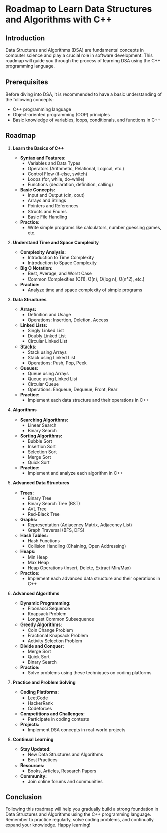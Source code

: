 # Roadmap to Learn Data Structures and Algorithms with C++

## Introduction
Data Structures and Algorithms (DSA) are fundamental concepts in computer science and play a crucial role in software development. This roadmap will guide you through the process of learning DSA using the C++ programming language.

## Prerequisites
Before diving into DSA, it is recommended to have a basic understanding of the following concepts:
- C++ programming language
- Object-oriented programming (OOP) principles
- Basic knowledge of variables, loops, conditionals, and functions in C++

## Roadmap

1. **Learn the Basics of C++**
    - **Syntax and Features:**
        - Variables and Data Types
        - Operators (Arithmetic, Relational, Logical, etc.)
        - Control Flow (if-else, switch)
        - Loops (for, while, do-while)
        - Functions (declaration, definition, calling)
    - **Basic Concepts:**
        - Input and Output (cin, cout)
        - Arrays and Strings
        - Pointers and References
        - Structs and Enums
        - Basic File Handling
    - **Practice:**
        - Write simple programs like calculators, number guessing games, etc.

2. **Understand Time and Space Complexity**
    - **Complexity Analysis:**
        - Introduction to Time Complexity
        - Introduction to Space Complexity
    - **Big O Notation:**
        - Best, Average, and Worst Case
        - Common Complexities (O(1), O(n), O(log n), O(n^2), etc.)
    - **Practice:**
        - Analyze time and space complexity of simple programs

3. **Data Structures**
    - **Arrays:**
        - Definition and Usage
        - Operations: Insertion, Deletion, Access
    - **Linked Lists:**
        - Singly Linked List
        - Doubly Linked List
        - Circular Linked List
    - **Stacks:**
        - Stack using Arrays
        - Stack using Linked List
        - Operations: Push, Pop, Peek
    - **Queues:**
        - Queue using Arrays
        - Queue using Linked List
        - Circular Queue
        - Operations: Enqueue, Dequeue, Front, Rear
    - **Practice:**
        - Implement each data structure and their operations in C++

4. **Algorithms**
    - **Searching Algorithms:**
        - Linear Search
        - Binary Search
    - **Sorting Algorithms:**
        - Bubble Sort
        - Insertion Sort
        - Selection Sort
        - Merge Sort
        - Quick Sort
    - **Practice:**
        - Implement and analyze each algorithm in C++

5. **Advanced Data Structures**
    - **Trees:**
        - Binary Tree
        - Binary Search Tree (BST)
        - AVL Tree
        - Red-Black Tree
    - **Graphs:**
        - Representation (Adjacency Matrix, Adjacency List)
        - Graph Traversal (BFS, DFS)
    - **Hash Tables:**
        - Hash Functions
        - Collision Handling (Chaining, Open Addressing)
    - **Heaps:**
        - Min Heap
        - Max Heap
        - Heap Operations (Insert, Delete, Extract Min/Max)
    - **Practice:**
        - Implement each advanced data structure and their operations in C++

6. **Advanced Algorithms**
    - **Dynamic Programming:**
        - Fibonacci Sequence
        - Knapsack Problem
        - Longest Common Subsequence
    - **Greedy Algorithms:**
        - Coin Change Problem
        - Fractional Knapsack Problem
        - Activity Selection Problem
    - **Divide and Conquer:**
        - Merge Sort
        - Quick Sort
        - Binary Search
    - **Practice:**
        - Solve problems using these techniques on coding platforms

7. **Practice and Problem Solving**
    - **Coding Platforms:**
        - LeetCode
        - HackerRank
        - Codeforces
    - **Competitions and Challenges:**
        - Participate in coding contests
    - **Projects:**
        - Implement DSA concepts in real-world projects

8. **Continual Learning**
    - **Stay Updated:**
        - New Data Structures and Algorithms
        - Best Practices
    - **Resources:**
        - Books, Articles, Research Papers
    - **Community:**
        - Join online forums and communities

## Conclusion
Following this roadmap will help you gradually build a strong foundation in Data Structures and Algorithms using the C++ programming language. Remember to practice regularly, solve coding problems, and continually expand your knowledge. Happy learning!
